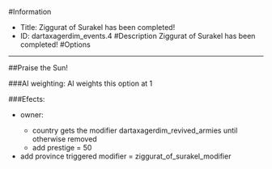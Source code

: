#Information
 - Title: Ziggurat of Surakel has been completed!
 - ID: dartaxagerdim_events.4
#Description
Ziggurat of Surakel has been completed!
#Options

___
##Praise the Sun!

###AI weighting:
AI weights this option at 1


###Efects:<ul><li>owner:</li><ul><li>country gets the modifier dartaxagerdim_revived_armies until otherwise removed</li><li>add prestige = 50</li></ul><li>add province triggered modifier = ziggurat_of_surakel_modifier</li></ul>
